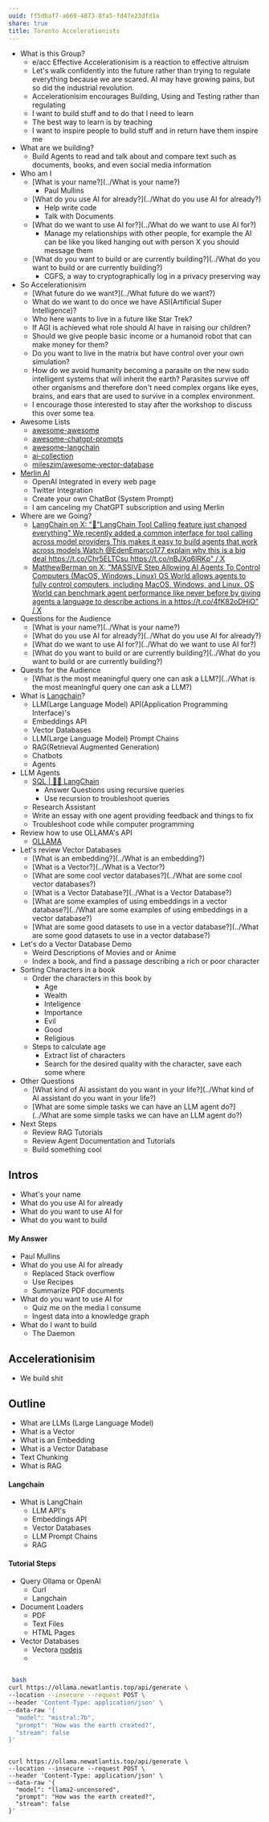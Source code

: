 ```yaml
---
uuid: ff5dbaf7-a669-4873-8fa5-fd47e23dfd1a
share: true
title: Toronto Accelerationists
---
```

* What is this Group?
	* e/acc Effective Accelerationisim is a reaction to effective altruism
	* Let's walk confidently into the future rather than trying to regulate everything because we are scared. AI may have growing pains, but so did the industrial revolution.
	* Accelerationisim encourages Building, Using and Testing rather than regulating
	* I want to build stuff and to do that I need to learn
	* The best way to learn is by teaching
	* I want to inspire people to build stuff and in return have them inspire me
* What are we building?
	* Build Agents to read and talk about and compare text such as documents, books, and even social media information
* Who am I
	* [What is your name?](../What is your name?)
		* Paul Mullins
	* [What do you use AI for already?](../What do you use AI for already?)
		* Help write code
		* Talk with Documents
	* [What do we want to use AI for?](../What do we want to use AI for?)
		* Manage my relationships with other people, for example the AI can be like you liked hanging out with person X you should message them
	* [What do you want to build or are currently building?](../What do you want to build or are currently building?)
		* CGFS, a way to cryptographically log in a privacy preserving way
* So Accelerationisim
	* [What future do we want?](../What future do we want?)
	* What do we want to do once we have ASI(Artificial Super Intelligence)?
	* Who here wants to live in a future like Star Trek?
	* If AGI is achieved what role should AI have in raising our children?
	* Should we give people basic income or a humanoid robot that can make money for them?
	* Do you want to live in the matrix but have control over your own simulation?
	* How do we avoid humanity becoming a parasite on the new sudo intelligent systems that will inherit the earth? Parasites survive off other organisms and therefore don't need complex organs like eyes, brains, and ears that are used to survive in a complex environment.
	* I encourage those interested to stay after the workshop to discuss this over some tea.
* Awesome Lists
	* [awesome-awesome](https://github.com/emijrp/awesome-awesome)
	* [awesome-chatgpt-prompts](https://github.com/f/awesome-chatgpt-prompts)
	* [awesome-langchain](https://github.com/kyrolabs/awesome-langchain)
	* [ai-collection](https://github.com/ai-collection/ai-collection)
	* [mileszim/awesome-vector-database](https://github.com/mileszim/awesome-vector-database#faiss)
* [Merlin AI](../8fadae11-506a-48d1-b8b8-fd0b43ff56fa)
	* OpenAI Integrated in every web page
	* Twitter Integration
	* Create your own ChatBot (System Prompt)
	* I am canceling my ChatGPT subscription and using Merlin
* Where are we Going?
	- [LangChain on X: "💬"LangChain Tool Calling feature just changed everything" We recently added a common interface for tool calling across model providers This makes it easy to build agents that work across models Watch @EdenEmarco177 explain why this is a big deal https://t.co/Chr5ELTCsu https://t.co/nBJXq6lRKp" / X](https://twitter.com/LangChainAI/status/1784228707416293443)
	- [MatthewBerman on X: "MASSIVE Step Allowing AI Agents To Control Computers (MacOS, Windows, Linux) OS World allows agents to fully control computers, including MacOS, Windows, and Linux. OS World can benchmark agent performance like never before by giving agents a language to describe actions in a https://t.co/4fK82oDHiO" / X](https://twitter.com/MatthewBerman/status/1785345543880970727)
* Questions for the Audience
	* [What is your name?](../What is your name?)
	* [What do you use AI for already?](../What do you use AI for already?)
	* [What do we want to use AI for?](../What do we want to use AI for?)
	* [What do you want to build or are currently building?](../What do you want to build or are currently building?)
* Quests for the Audience
	* [What is the most meaningful query one can ask a LLM?](../What is the most meaningful query one can ask a LLM?)
* What is [Langchain](../b59efdb4-f9de-4ece-8d57-26b06b7c7dfc)?
	* LLM(Large Language Model) API(Application Programming Interface)'s
	* Embeddings API
	* Vector Databases
	* LLM(Large Language Model) Prompt Chains
	* RAG(Retrieval Augmented Generation)
	* Chatbots
	* Agents
* LLM Agents
	* [SQL | 🦜️🔗 LangChain](https://python.langchain.com/docs/use_cases/sql/)
		* Answer Questions using recursive queries
		* Use recursion to troubleshoot queries
	* Research Assistant
	* Write an essay with one agent providing feedback and things to fix
	* Troubleshoot code while computer programming
* Review how to use OLLAMA's API
	* [OLLAMA](../0a74265c-1db8-4150-93d8-735a4cfc8619)
* Let's review Vector Databases
	* [What is an embedding?](../What is an embedding?)
	* [What is a Vector?](../What is a Vector?)
	* [What are some cool vector databases?](../What are some cool vector databases?)
	* [What is a Vector Database?](../What is a Vector Database?)
	* [What are some examples of using embeddings in a vector database?](../What are some examples of using embeddings in a vector database?)
	* [What are some good datasets to use in a vector database?](../What are some good datasets to use in a vector database?)
* Let's do a Vector Database Demo
	* Weird Descriptions of Movies and or Anime
	* Index a book, and find a passage describing a rich or poor character
* Sorting Characters in a book
	* Order the characters in this book by
		* Age
		* Wealth
		* Inteligence
		* Importance
		* Evil
		* Good
		* Religious
	* Steps to calculate age
		* Extract list of characters
		* Search for the desired quality with the character, save each some where
* Other Questions
	* [What kind of AI assistant do you want in your life?](../What kind of AI assistant do you want in your life?)
	* [What are some simple tasks we can have an LLM agent do?](../What are some simple tasks we can have an LLM agent do?)
* Next Steps
	* Review RAG Tutorials
	* Review Agent Documentation and Tutorials
	* Build something cool



## Intros

* What's your name
* What do you use AI for already
* What do you want to use AI for
* What do you want to build

#### My Answer

* Paul Mullins
* What do you use AI for already
	* Replaced Stack overflow
	* Use Recipes
	* Summarize PDF documents
* What do you want to use AI for
	* Quiz me on the media I consume
	* Ingest data into a knowledge graph
* What do I want to build
	* The Daemon

## Accelerationisim

* We build shit

## Outline

* What are LLMs (Large Language Model)
* What is a Vector
* What is an Embedding
* What is a Vector Database
* Text Chunking
* What is RAG

#### Langchain

* What is LangChain
	* LLM API's
	* Embeddings API
	* Vector Databases
	* LLM Prompt Chains
	* RAG

#### Tutorial Steps

* Query Ollama or OpenAI
	* Curl
	* Langchain
* Document Loaders
	* PDF
	* Text Files
	* HTML Pages
* Vector Databases
	* Vectora [nodejs](../94377dc4-14fb-44cd-9892-4cf3cff78726)
	* 


``` bash

 bash
curl https://ollama.newatlantis.top/api/generate \
--location --insecure --request POST \
--header 'Content-Type: application/json' \
--data-raw '{
  "model": "mistral:7b",
  "prompt": "How was the earth created?",
  "stream": false
}'

```


``` 

curl https://ollama.newatlantis.top/api/generate \
--location --insecure --request POST \
--header 'Content-Type: application/json' \
--data-raw '{
  "model": "llama2-uncensored",
  "prompt": "How was the earth created?",
  "stream": false
}'

```